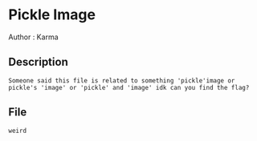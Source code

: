 # Pickle Image

Author : Karma

## Description
```
Someone said this file is related to something 'pickle'image or pickle's 'image' or 'pickle' and 'image' idk can you find the flag?
```
## File
```
weird
```
